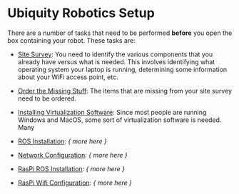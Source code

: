 # Ubiquity Robotics Setup

There are a number of tasks that need to be performed **before** you open
the box containing your robot.  These tasks are:

* [Site Survey](site_survey/site_survey.md):
  You need to identify the various components that you already have versus
  what is needed.  This involves identifying what operating system your
  laptop is running, determining some information about your WiFi access
  point, etc.

* [Order the Missing Stuff](order_stuff/order_stuff.md):
  The items that are missing from your site survey need to be ordered.

* [Installing Virtualization Software](install_virtualization/install_virtualization.md):
  Since most people are running Windows and MacOS, some sort of virtualization
  software is needed.  Many

* [ROS Installation](installing_ros/installing_ros.md):
  *{ more here }*

* [Network Configuration](network_configuration/network_configuration.md):
  *{ more here }*

* [RasPi ROS Installation](raspi_ros_install/raspi_ros_install.md):
  *{ more here }*

* [RasPi Wifi Configuration](raspi_wifi_config/raspi_wifi_config.mk):
  *{ more here }*

